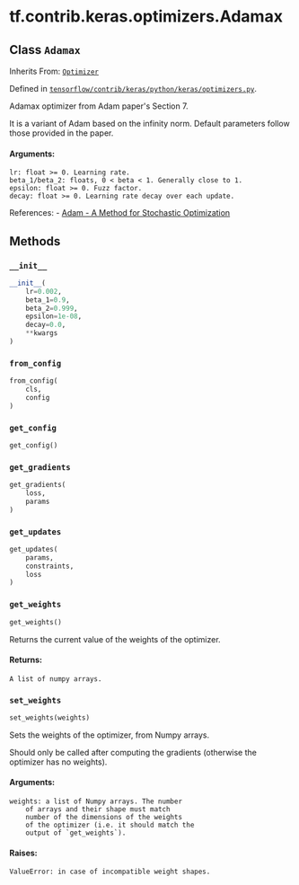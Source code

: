 <div itemscope itemtype="http://developers.google.com/ReferenceObject">
<meta itemprop="name" content="tf.contrib.keras.optimizers.Adamax" />
<meta itemprop="property" content="__init__"/>
<meta itemprop="property" content="from_config"/>
<meta itemprop="property" content="get_config"/>
<meta itemprop="property" content="get_gradients"/>
<meta itemprop="property" content="get_updates"/>
<meta itemprop="property" content="get_weights"/>
<meta itemprop="property" content="set_weights"/>
</div>

# tf.contrib.keras.optimizers.Adamax

## Class `Adamax`

Inherits From: [`Optimizer`](../../../../tf/contrib/keras/optimizers/Optimizer.md)



Defined in [`tensorflow/contrib/keras/python/keras/optimizers.py`](https://www.tensorflow.org/code/tensorflow/contrib/keras/python/keras/optimizers.py).

Adamax optimizer from Adam paper's Section 7.

It is a variant of Adam based on the infinity norm.
Default parameters follow those provided in the paper.

#### Arguments:

    lr: float >= 0. Learning rate.
    beta_1/beta_2: floats, 0 < beta < 1. Generally close to 1.
    epsilon: float >= 0. Fuzz factor.
    decay: float >= 0. Learning rate decay over each update.

References:
    - [Adam - A Method for Stochastic
      Optimization](http://arxiv.org/abs/1412.6980v8)

## Methods

<h3 id="__init__"><code>__init__</code></h3>

``` python
__init__(
    lr=0.002,
    beta_1=0.9,
    beta_2=0.999,
    epsilon=1e-08,
    decay=0.0,
    **kwargs
)
```



<h3 id="from_config"><code>from_config</code></h3>

``` python
from_config(
    cls,
    config
)
```



<h3 id="get_config"><code>get_config</code></h3>

``` python
get_config()
```



<h3 id="get_gradients"><code>get_gradients</code></h3>

``` python
get_gradients(
    loss,
    params
)
```



<h3 id="get_updates"><code>get_updates</code></h3>

``` python
get_updates(
    params,
    constraints,
    loss
)
```



<h3 id="get_weights"><code>get_weights</code></h3>

``` python
get_weights()
```

Returns the current value of the weights of the optimizer.

#### Returns:

    A list of numpy arrays.

<h3 id="set_weights"><code>set_weights</code></h3>

``` python
set_weights(weights)
```

Sets the weights of the optimizer, from Numpy arrays.

Should only be called after computing the gradients
(otherwise the optimizer has no weights).

#### Arguments:

    weights: a list of Numpy arrays. The number
        of arrays and their shape must match
        number of the dimensions of the weights
        of the optimizer (i.e. it should match the
        output of `get_weights`).


#### Raises:

    ValueError: in case of incompatible weight shapes.



